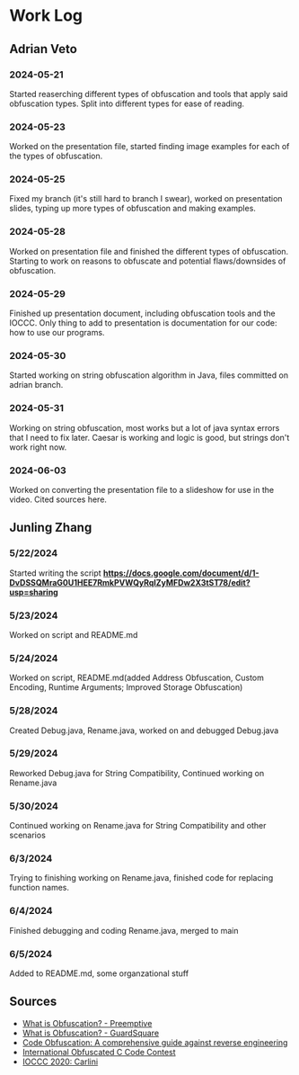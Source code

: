 # Work Log

## Adrian Veto

### 2024-05-21

Started reaserching different types of obfuscation and tools that apply said obfuscation types. Split into different types for ease of reading.

### 2024-05-23

Worked on the presentation file, started finding image examples for each of the types of obfuscation.

### 2024-05-25

Fixed my branch (it's still hard to branch I swear), worked on presentation slides, typing up more types of obfuscation and making examples.

### 2024-05-28

Worked on presentation file and finished the different types of obfuscation. Starting to work on reasons to obfuscate and potential flaws/downsides of obfuscation.

### 2024-05-29

Finished up presentation document, including obfuscation tools and the IOCCC. Only thing to add to presentation is documentation for our code: how to use our programs.

### 2024-05-30

Started working on string obfuscation algorithm in Java, files committed on adrian branch.

### 2024-05-31

Working on string obfuscation, most works but a lot of java syntax errors that I need to fix later. Caesar is working and logic is good, but strings don't work right now.

### 2024-06-03

Worked on converting the presentation file to a slideshow for use in the video. Cited sources here.


## Junling Zhang

### 5/22/2024

Started writing the script
**https://docs.google.com/document/d/1-DvDSSQMraG0U1HEE7RmkPVWQyRqIZyMFDw2X3tST78/edit?usp=sharing**


### 5/23/2024

Worked on script and README.md


### 5/24/2024

Worked on script, README.md(added Address Obfuscation, Custom Encoding, 
Runtime Arguments; Improved Storage Obfuscation)


### 5/28/2024

Created Debug.java, Rename.java, worked on and debugged Debug.java


### 5/29/2024

Reworked Debug.java for String Compatibility, Continued working on Rename.java


### 5/30/2024

Continued working on Rename.java for String Compatibility and other scenarios

### 6/3/2024

Trying to finishing working on Rename.java, finished code for replacing function names.

### 6/4/2024

Finished debugging and coding Rename.java, merged to main


### 6/5/2024

Added to README.md, some organzational stuff

## Sources
- [What is Obfuscation? - Preemptive](https://www.preemptive.com/what-is-obfuscation/#:~:text=Code%20Obfuscation%20is%20the%20process,the%20output%20of%20the%20program.)
- [What is Obfuscation? - GuardSquare](https://www.guardsquare.com/what-is-code-obfuscation)
- [Code Obfuscation: A comprehensive guide against reverse engineering](https://www.appsealing.com/code-obfuscation/)
- [International Obfuscated C Code Contest](https://www.ioccc.org/)
- [IOCCC 2020: Carlini](https://www.ioccc.org/2020/carlini/index.html)
